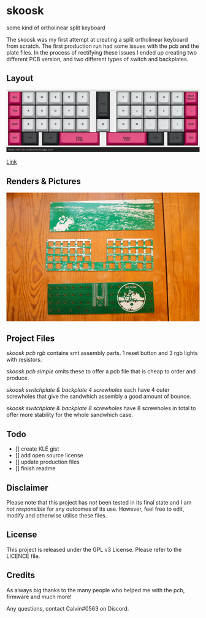 # skoosk

some kind of ortholinear split keyboard

The skoosk was my first attempt at creating a split ortholinear keyboard from scratch. The first production run had some issues with the pcb and the plate files. In the process of rectifying these issues I ended up creating two different PCB version, and two different types of switch and backplates.

## Layout

![skoosk](https://github.com/calvin-mcd/skoosk/blob/main/Images/final%20layout.png) 

<a href="https://www.keyboard-layout-editor.com/#/gists/cdc0d16012a44037b1bdb8499f2bf92a">Link<a>

## Renders & Pictures

![skoosk](https://github.com/calvin-mcd/skoosk/blob/main/Images/DSCF4392.JPG)

## Project Files

*skoosk pcb rgb* contains smt assembly parts. 1 reset button and 3 rgb lights with resistors.

*skoosk pcb simple* omits these to offer a pcb file that is cheap to order and produce.

*skoosk switchplate & backplate 4 screwholes* each have 4 outer screwholes that give the sandwhich assembly a good amount of bounce.

*skoosk switchplate & backplate 8 screwholes* have 8 screwholes in total to offer more stability for the whole sandwhich case.

## Todo
- [] create KLE gist
- [] add open source license
- [] update production files
- [] finish readme

## Disclaimer

Please note that this project has *not* been tested in its final state and I am *not responsible* for any outcomes of its use. However, feel free to edit, modify and otherwise utilise these files.

## License

This project is released under the GPL v3 License. Please refer to the LICENCE file.

## Credits

As always big thanks to the many people who helped me with the pcb, firmware and much more! 

Any questions, contact Calvin#0563 on Discord.



